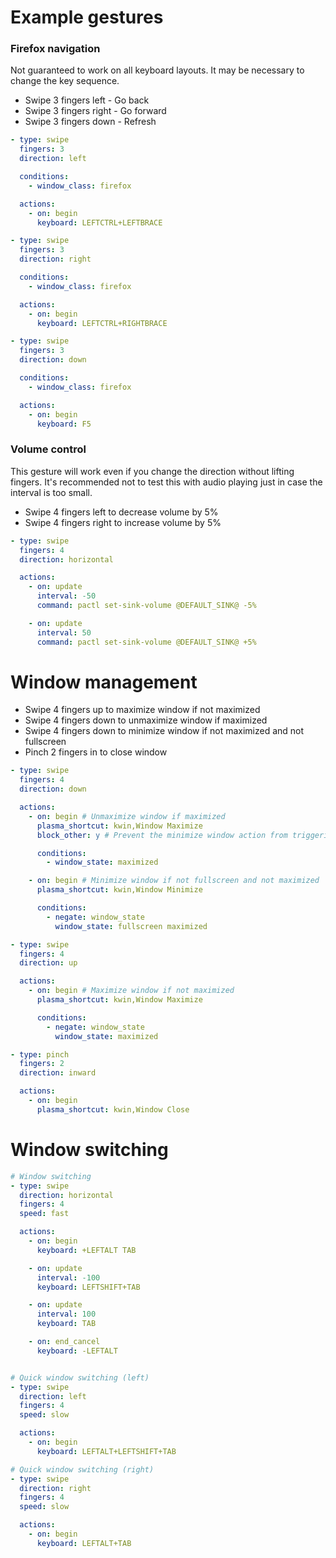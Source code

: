 # Example gestures

### Firefox navigation
Not guaranteed to work on all keyboard layouts. It may be necessary to change the key sequence.
- Swipe 3 fingers left - Go back
- Swipe 3 fingers right - Go forward
- Swipe 3 fingers down - Refresh

```yaml
- type: swipe
  fingers: 3
  direction: left

  conditions:
    - window_class: firefox

  actions:
    - on: begin
      keyboard: LEFTCTRL+LEFTBRACE

- type: swipe
  fingers: 3
  direction: right

  conditions:
    - window_class: firefox

  actions:
    - on: begin
      keyboard: LEFTCTRL+RIGHTBRACE

- type: swipe
  fingers: 3
  direction: down

  conditions:
    - window_class: firefox

  actions:
    - on: begin
      keyboard: F5
```

### Volume control
This gesture will work even if you change the direction without lifting fingers. It's recommended not to test this with audio playing just in case the interval is too small.

- Swipe 4 fingers left to decrease volume by 5%
- Swipe 4 fingers right to increase volume by 5%

```yaml
- type: swipe
  fingers: 4
  direction: horizontal

  actions:
    - on: update
      interval: -50
      command: pactl set-sink-volume @DEFAULT_SINK@ -5%

    - on: update
      interval: 50
      command: pactl set-sink-volume @DEFAULT_SINK@ +5%
```

# Window management
- Swipe 4 fingers up to maximize window if not maximized
- Swipe 4 fingers down to unmaximize window if maximized
- Swipe 4 fingers down to minimize window if not maximized and not fullscreen
- Pinch 2 fingers in to close window

```yaml
- type: swipe
  fingers: 4
  direction: down

  actions:
    - on: begin # Unmaximize window if maximized
      plasma_shortcut: kwin,Window Maximize
      block_other: y # Prevent the minimize window action from triggering during the same gesture

      conditions:
        - window_state: maximized

    - on: begin # Minimize window if not fullscreen and not maximized
      plasma_shortcut: kwin,Window Minimize

      conditions:
        - negate: window_state
          window_state: fullscreen maximized

- type: swipe
  fingers: 4
  direction: up

  actions:
    - on: begin # Maximize window if not maximized
      plasma_shortcut: kwin,Window Maximize

      conditions:
        - negate: window_state
          window_state: maximized

- type: pinch
  fingers: 2
  direction: inward

  actions:
    - on: begin
      plasma_shortcut: kwin,Window Close
```

# Window switching
```yaml
# Window switching
- type: swipe
  direction: horizontal
  fingers: 4
  speed: fast

  actions:
    - on: begin
      keyboard: +LEFTALT TAB

    - on: update
      interval: -100
      keyboard: LEFTSHIFT+TAB

    - on: update
      interval: 100
      keyboard: TAB

    - on: end_cancel
      keyboard: -LEFTALT


# Quick window switching (left)
- type: swipe
  direction: left
  fingers: 4
  speed: slow

  actions:
    - on: begin
      keyboard: LEFTALT+LEFTSHIFT+TAB

# Quick window switching (right)
- type: swipe
  direction: right
  fingers: 4
  speed: slow

  actions:
    - on: begin
      keyboard: LEFTALT+TAB
```